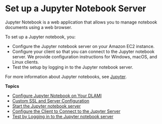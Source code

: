 # Set up a Jupyter Notebook Server<a name="setup-jupyter"></a>

Jupyter Notebook is a web application that allows you to manage notebook documents using a web browser\. 

To set up a Jupyter notebook, you:
+ Configure the Jupyter notebook server on your Amazon EC2 instance\.
+ Configure your client so that you can connect to the Jupyter notebook server\. We provide configuration instructions for Windows, macOS, and Linux clients\.
+ Test the setup by logging in to the Jupyter notebook server\.

For more information about Jupyter notebooks, see [Jupyter](http://jupyter.org/)\. 

**Topics**
+ [Configure Jupyter Notebook on Your DLAMI](setup-jupyter-configure-server.md)
+ [Custom SSL and Server Configuration](setup-jupyter-config.md)
+ [Start the Jupyter notebook server](setup-jupyter-start-server.md)
+ [Configure the Client to Connect to the Jupyter Server](setup-jupyter-configure-client.md)
+ [Test by Logging in to the Jupyter notebook server](setup-jupyter-login.md)